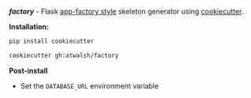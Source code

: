**_factory_** - Flask [app-factory style][2] skeleton generator using [cookiecutter][1].

**Installation:**
```bash
pip install cookiecutter

cookiecutter gh:atwalsh/factory
```

**Post-install**
- Set the `DATABASE_URL` environment variable

[1]: https://github.com/audreyr/cookiecutter
[2]: http://flask.pocoo.org/docs/latest/patterns/appfactories/
[yarn]: https://yarnpkg.com/lang/en/docs/install
